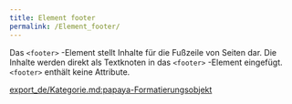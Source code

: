 ```yaml
---
title: Element footer
permalink: /Element_footer/
---
```


Das `<footer>` -Element stellt Inhalte für die Fußzeile von Seiten dar. Die Inhalte werden direkt als Textknoten in das `<footer>` -Element eingefügt. `<footer>` enthält keine Attribute.

[export_de/Kategorie.md:papaya-Formatierungsobjekt](export_de/Kategorie.md:papaya-Formatierungsobjekt )